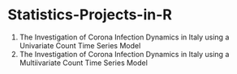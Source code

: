 # Statistics-Projects-in-R

1. The Investigation of Corona Infection Dynamics in Italy using a Univariate Count Time Series Model
2. The Investigation of Corona Infection Dynamics in Italy using a Multiivariate Count Time Series Model
